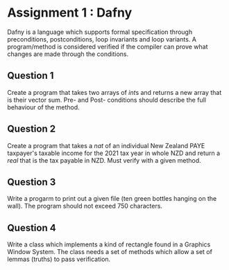 # Assignment 1 : Dafny

Dafny is a language which supports formal specification through preconditions, postconditions, loop invariants and loop variants. A program/method is considered verified if the compiler can prove what changes are made through the conditions.

## Question 1

Create a program that takes two arrays of *int*s and returns a new array that is their vector sum. Pre- and Post- conditions should describe the full behaviour of the method. 

## Question 2

Create a program that takes a *nat* of an individual New Zealand PAYE taxpayer's taxable income for the 2021 tax year in whole NZD and return a *real* that is the tax payable in NZD. Must verify with a given method. 

## Question 3

Write a progarm to print out a given file (ten green bottles hanging on the wall). The program should not exceed 750 characters. 

## Question 4

Write a class which implements a kind of rectangle found in a Graphics Window System. The class needs a set of methods which allow a set of lemmas (truths) to pass verification.
